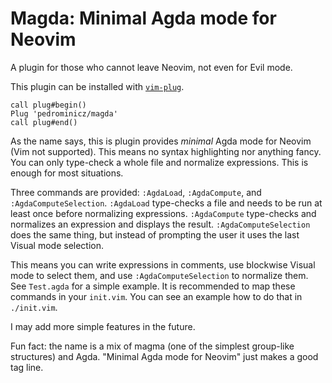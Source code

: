 # Magda: Minimal Agda mode for Neovim

A plugin for those who cannot leave Neovim, not even for Evil mode.

This plugin can be installed with [`vim-plug`][1].

    call plug#begin()
    Plug 'pedrominicz/magda'
    call plug#end()

As the name says, this is plugin provides _minimal_ Agda mode for Neovim (Vim not supported). This means no syntax highlighting nor anything fancy. You can only type-check a whole file and normalize expressions. This is enough for most situations.

Three commands are provided: `:AgdaLoad`, `:AgdaCompute`, and `:AgdaComputeSelection`. `:AgdaLoad` type-checks a file and needs to be run at least once before normalizing expressions. `:AgdaCompute` type-checks and normalizes an expression and displays the result. `:AgdaComputeSelection` does the same thing, but instead of prompting the user it uses the last Visual mode selection.

This means you can write expressions in comments, use blockwise Visual mode to select them, and use `:AgdaComputeSelection` to normalize them. See `Test.agda` for a simple example. It is recommended to map these commands in your `init.vim`. You can see an example how to do that in `./init.vim`.

I may add more simple features in the future.

Fun fact: the name is a mix of magma (one of the simplest group-like structures) and Agda. "Minimal Agda mode for Neovim" just makes a good tag line.

[1]: https://github.com/junegunn/vim-plug
